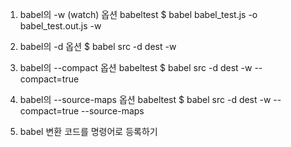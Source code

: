 1. babel의 -w (watch) 옵션
babeltest $ babel babel_test.js -o babel_test.out.js -w

2. babel의 -d 옵션
$ babel src -d dest -w

3. babel의 --compact 옵션
babeltest $ babel src -d dest -w --compact=true

4. babel의 --source-maps 옵션
 babeltest $ babel src -d dest -w --compact=true --source-maps
 
5. babel 변환 코드를 명령어로 등록하기